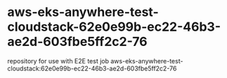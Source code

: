 # aws-eks-anywhere-test-cloudstack-62e0e99b-ec22-46b3-ae2d-603fbe5ff2c2-76
repository for use with E2E test job aws-eks-anywhere-test-cloudstack:62e0e99b-ec22-46b3-ae2d-603fbe5ff2c2-76
